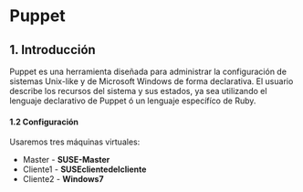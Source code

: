# Puppet

## 1. Introducción

Puppet es una herramienta diseñada para administrar la configuración de sistemas Unix-like y de Microsoft Windows de forma declarativa. El usuario describe los recursos del sistema y sus estados, ya sea utilizando el lenguaje declarativo de Puppet ó un lenguaje específíco de Ruby.

#### 1.2 Configuración

Usaremos tres máquinas virtuales:
* Master - **SUSE-Master**
* Cliente1 - **SUSEclientedelcliente**
* Cliente2 - **Windows7**
